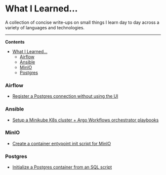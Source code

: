 # What I Learned...

A collection of concise write-ups on small things I learn day to day across a
variety of languages and technologies. 



---

**Contents**

- [What I Learned...](#what-i-learned)
    - [Airflow](#airflow)
    - [Ansible](#ansible)
    - [MinIO](#minio)
    - [Postgres](#postgres)


### Airflow
- [Register a Postgres connection without using the UI](airflow/add_postgres_connection_without_using_ui.md)


### Ansible

- [Setup a Minikube K8s cluster + Argo Workflows orchestrator playbooks](ansible/setup_minikube_cluster_with_argo_workflows.md)


### MinIO

- [Create a container entypoint init script for MinIO](minio/create_container_entrypoint_init_script.md)


### Postgres

- [Initialize a Postgres container from an SQL script](postgres/initialize_postgres_container_from_sql_script.md)
